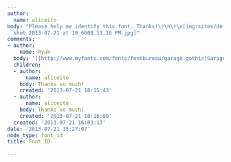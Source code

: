 ```yaml
---
author:
  name: aliceito
body: "Please help me identify this font. Thanks!\r\n\r\n[img:sites/default/files/old-images/Screen
  shot 2013-07-21 at 10_6608.13.16 PM.jpg]"
comments:
- author:
    name: Ryuk
  body: '[[http://www.myfonts.com/fonts/fontbureau/garage-gothic|Garage Gothic]]'
  children:
  - author:
      name: aliceito
    body: Thanks so much!
    created: '2013-07-21 18:15:43'
  - author:
      name: aliceito
    body: Thanks so much!
    created: '2013-07-21 18:16:00'
  created: '2013-07-21 16:03:13'
date: '2013-07-21 15:27:07'
node_type: font_id
title: Font ID

---
```

